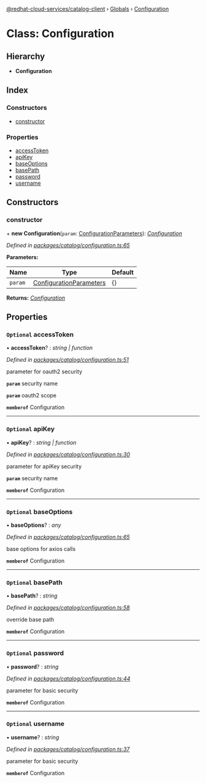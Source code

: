 [@redhat-cloud-services/catalog-client](../README.md) › [Globals](../globals.md) › [Configuration](configuration.md)

# Class: Configuration

## Hierarchy

* **Configuration**

## Index

### Constructors

* [constructor](configuration.md#constructor)

### Properties

* [accessToken](configuration.md#optional-accesstoken)
* [apiKey](configuration.md#optional-apikey)
* [baseOptions](configuration.md#optional-baseoptions)
* [basePath](configuration.md#optional-basepath)
* [password](configuration.md#optional-password)
* [username](configuration.md#optional-username)

## Constructors

###  constructor

\+ **new Configuration**(`param`: [ConfigurationParameters](../interfaces/configurationparameters.md)): *[Configuration](configuration.md)*

*Defined in [packages/catalog/configuration.ts:65](https://github.com/RedHatInsights/javascript-clients/blob/master/packages/catalog/configuration.ts#L65)*

**Parameters:**

Name | Type | Default |
------ | ------ | ------ |
`param` | [ConfigurationParameters](../interfaces/configurationparameters.md) | {} |

**Returns:** *[Configuration](configuration.md)*

## Properties

### `Optional` accessToken

• **accessToken**? : *string | function*

*Defined in [packages/catalog/configuration.ts:51](https://github.com/RedHatInsights/javascript-clients/blob/master/packages/catalog/configuration.ts#L51)*

parameter for oauth2 security

**`param`** security name

**`param`** oauth2 scope

**`memberof`** Configuration

___

### `Optional` apiKey

• **apiKey**? : *string | function*

*Defined in [packages/catalog/configuration.ts:30](https://github.com/RedHatInsights/javascript-clients/blob/master/packages/catalog/configuration.ts#L30)*

parameter for apiKey security

**`param`** security name

**`memberof`** Configuration

___

### `Optional` baseOptions

• **baseOptions**? : *any*

*Defined in [packages/catalog/configuration.ts:65](https://github.com/RedHatInsights/javascript-clients/blob/master/packages/catalog/configuration.ts#L65)*

base options for axios calls

**`memberof`** Configuration

___

### `Optional` basePath

• **basePath**? : *string*

*Defined in [packages/catalog/configuration.ts:58](https://github.com/RedHatInsights/javascript-clients/blob/master/packages/catalog/configuration.ts#L58)*

override base path

**`memberof`** Configuration

___

### `Optional` password

• **password**? : *string*

*Defined in [packages/catalog/configuration.ts:44](https://github.com/RedHatInsights/javascript-clients/blob/master/packages/catalog/configuration.ts#L44)*

parameter for basic security

**`memberof`** Configuration

___

### `Optional` username

• **username**? : *string*

*Defined in [packages/catalog/configuration.ts:37](https://github.com/RedHatInsights/javascript-clients/blob/master/packages/catalog/configuration.ts#L37)*

parameter for basic security

**`memberof`** Configuration
